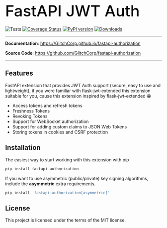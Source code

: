 <h1 align="left" style="margin-bottom: 20px; font-weight: 500; font-size: 50px; color: black;">
  FastAPI JWT Auth
</h1>

![Tests](https://github.com/IndominusByte/fastapi-authorization/workflows/Tests/badge.svg)
[![Coverage Status](https://coveralls.io/repos/github/IndominusByte/fastapi-authorization/badge.svg?branch=master)](https://coveralls.io/github/IndominusByte/fastapi-authorization?branch=master)
[![PyPI version](https://badge.fury.io/py/fastapi-authorization.svg)](https://badge.fury.io/py/fastapi-authorization)
[![Downloads](https://static.pepy.tech/personalized-badge/fastapi-authorization?period=total&units=international_system&left_color=grey&right_color=brightgreen&left_text=Downloads)](https://pepy.tech/project/fastapi-authorization)

---

**Documentation**: <a href="https://GlitchCorp.github.io/fastapi-authorization" target="_blank">https://GlitchCorp.github.io/fastapi-authorization</a>

**Source Code**: <a href="https://github.com/GlitchCorp/fastapi-authorization" target="_blank">https://github.com/GlitchCorp/fastapi-authorization</a>

---

## Features
FastAPI extension that provides JWT Auth support (secure, easy to use and lightweight), if you were familiar with flask-jwt-extended this extension suitable for you, cause this extension inspired by flask-jwt-extended 😀

- Access tokens and refresh tokens
- Freshness Tokens
- Revoking Tokens
- Support for WebSocket authorization
- Support for adding custom claims to JSON Web Tokens
- Storing tokens in cookies and CSRF protection

## Installation
The easiest way to start working with this extension with pip

```bash
pip install fastapi-authorization
```

If you want to use asymmetric (public/private) key signing algorithms, include the <b>asymmetric</b> extra requirements.
```bash
pip install 'fastapi-authorization[asymmetric]'
```

## License
This project is licensed under the terms of the MIT license.
